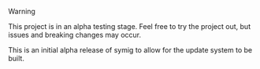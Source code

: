 > [!WARNING]
> This project is in an alpha testing stage. Feel free to try the project out, but issues and breaking changes may occur.

This is an initial alpha release of symig to allow for the update system to be built.